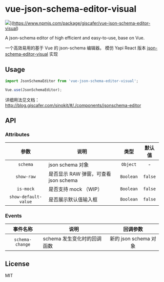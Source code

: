# vue-json-schema-editor-visual

![](https://img.shields.io/npm/v/giscafer/vue-json-schema-editor-visual.svg?style=flat-square)](https://www.npmjs.com/package/giscafer/vue-json-schema-editor-visual)

A json-schema editor of high efficient and easy-to-use, base on Vue.

一个高效易用的基于 Vue 的 json-schema 编辑器。 模仿 Yapi React 版本 [json-schema-editor-visual](https://github.com/YMFE/json-schema-editor-visual) 实现

## Usage

```js
import JsonSchemaEditor from 'vue-json-schema-editor-visual';

Vue.use(JsonSchemaEditor);
```

详细用法见文档：http://blog.giscafer.com/sinokit/#/./components/jsonschema-editor

## API

### Attributes

|         参数         | 说明                                  |   类型    | 默认值  |
| :------------------: | ------------------------------------- | :-------: | :-----: |
|       `schema`       | json schema 对象                      | `Object`  |    -    |
|      `show-raw`      | 是否显示 RAW 弹窗，可查看 json schema | `Boolean` | `false` |
|      `is-mock`       | 是否支持 mock （WIP）                 | `Boolean` | `false` |
| `show-default-value` | 是否展示默认值输入框                  | `Boolean` | `false` |

### Events

|    事件名称     | 说明                        |       回调参数        |
| :-------------: | --------------------------- | :-------------------: |
| `schema-change` | schema 发生变化时的回调函数 | 新的 json schema 对象 |

## License

MIT
